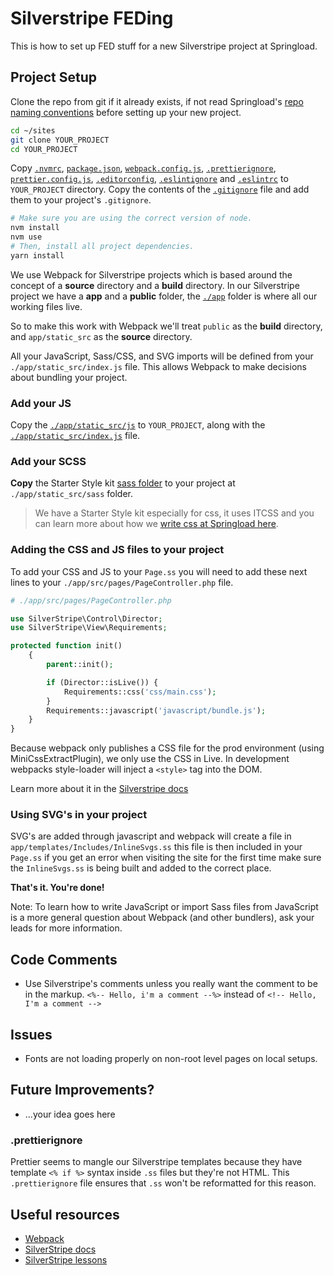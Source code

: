 # Silverstripe FEDing

This is how to set up FED stuff for a new Silverstripe project at Springload. 


## Project Setup

Clone the repo from git if it already exists, if not read Springload's [repo naming conventions](https://github.com/springload/wiki/blob/master/_springload-coding-standards/version-control/github.md) before setting up your new project.

```sh
cd ~/sites
git clone YOUR_PROJECT
cd YOUR_PROJECT
``` 

Copy [`.nvmrc`](./.nvmrc), [`package.json`](./package.json), [`webpack.config.js`](./webpack.config.js), [`.prettierignore`](./.prettierignore), [`prettier.config.js`](./prettier.config.js), [`.editorconfig`](./.editorconfig), [`.eslintignore`](./.eslintignore) and [`.eslintrc`](./.eslintrc) to `YOUR_PROJECT` directory. Copy the contents of the [`.gitignore`](./.gitignore) file and add them to your project's `.gitignore`.

```sh
# Make sure you are using the correct version of node.
nvm install
nvm use
# Then, install all project dependencies.
yarn install
``` 

We use Webpack for Silverstripe projects which is based around the concept of a **source** directory and a **build** directory. In our Silverstripe project we have a **app** and a **public** folder, the [`./app`](./app) folder is where all our working files live. 

So to make this work with Webpack we'll treat `public` as the **build** directory, and `app/static_src` as the **source** directory.

All your JavaScript, Sass/CSS, and SVG imports will be defined from your `./app/static_src/index.js` file. This allows Webpack to make decisions about bundling your project.

### Add your JS

Copy the [`./app/static_src/js`](./app/static_src/js) to `YOUR_PROJECT`, along with the [`./app/static_src/index.js`](./app/static_src/index.js) file.

### Add your SCSS 

**Copy** the Starter Style kit [sass folder](https://github.com/springload/frontend-starter-styles/tree/master/src/sass) to your project at `./app/static_src/sass` folder.

> We have a Starter Style kit especially for css, it uses ITCSS and you can learn more about how we [write css at Springload here](../docs/css.md). 

### Adding the CSS and JS files to your project

To add your CSS and JS to your `Page.ss` you will need to add these next lines to your `./app/src/pages/PageController.php` file.

```php
# ./app/src/pages/PageController.php

use SilverStripe\Control\Director;
use SilverStripe\View\Requirements;

protected function init()
    {
        parent::init();

        if (Director::isLive()) {
            Requirements::css('css/main.css');
        }
        Requirements::javascript('javascript/bundle.js');
    }
}
```

Because webpack only publishes a CSS file for the prod environment (using MiniCssExtractPlugin), we only use the CSS in Live. In development webpacks style-loader will inject a `<style>` tag into the DOM.

Learn more about it in the [Silverstripe docs](https://docs.silverstripe.org/en/developer_guides/templates/requirements/)

### Using SVG's in your project

SVG's are added through javascript and webpack will create a file in `app/templates/Includes/InlineSvgs.ss` this file is then included in your `Page.ss` if you get an error when visiting the site for the first time make sure the `InlineSvgs.ss` is being built and added to the correct place.

**That's it. You're done!**

Note: To learn how to write JavaScript or import Sass files from JavaScript is a more general question about Webpack (and other bundlers), ask your leads for more information.

## Code Comments

- Use Silverstripe's comments unless you really want the comment to be in the markup. `<%-- Hello, i'm a comment --%>` instead of `<!-- Hello, I'm a comment -->`

## Issues

* Fonts are not loading properly on non-root level pages on local setups.

## Future Improvements?

* ...your idea goes here



### .prettierignore

Prettier seems to mangle our Silverstripe templates because they have template `<% if %>` syntax inside `.ss` files but they're not HTML. This `.prettierignore` file ensures that `.ss` won't be reformatted for this reason.

## Useful resources

* [Webpack](https://webpack.js.org/)
* [SilverStripe docs](https://docs.silverstripe.org/en/4/)
* [SilverStripe lessons](https://www.silverstripe.org/learn/lessons/v4/)
